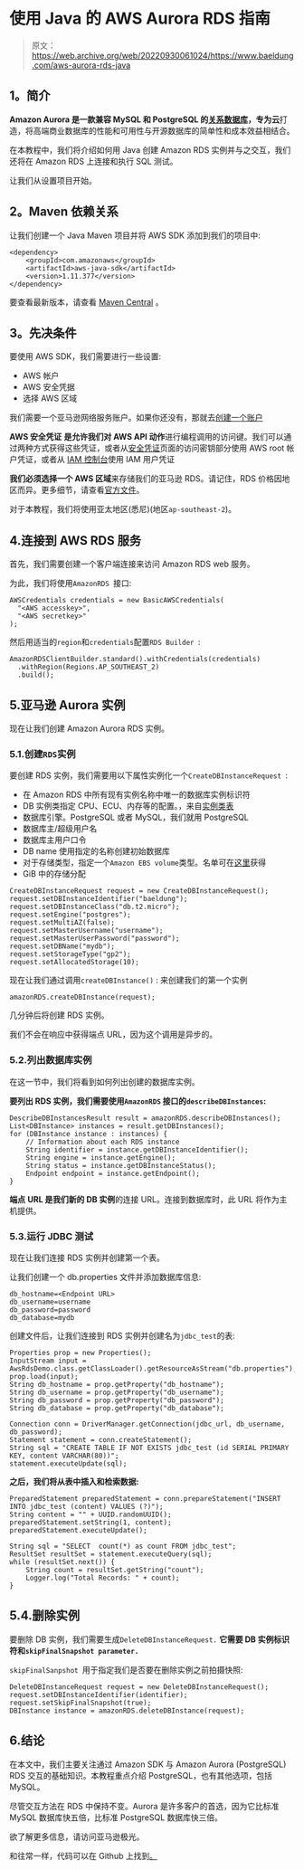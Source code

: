 # 使用 Java 的 AWS Aurora RDS 指南

> 原文：<https://web.archive.org/web/20220930061024/https://www.baeldung.com/aws-aurora-rds-java>

## **1。简介**

**Amazon Aurora 是一款兼容 MySQL 和 PostgreSQL 的[关系数据库](https://web.archive.org/web/20220628145323/https://aws.amazon.com/relational-database/)，专为云**打造，将高端商业数据库的性能和可用性与开源数据库的简单性和成本效益相结合。

在本教程中，我们将介绍如何用 Java 创建 Amazon RDS 实例并与之交互，我们还将在 Amazon RDS 上连接和执行 SQL 测试。

让我们从设置项目开始。

## **2。Maven 依赖关系**

让我们创建一个 Java Maven 项目并将 AWS SDK 添加到我们的项目中:

```
<dependency>
    <groupId>com.amazonaws</groupId>
    <artifactId>aws-java-sdk</artifactId>
    <version>1.11.377</version>
</dependency>
```

要查看最新版本，请查看 [Maven Central](https://web.archive.org/web/20220628145323/https://search.maven.org/search?q=g:com.amazonaws%20AND%20a:aws-java-sdk&core=gav) 。

## **3。先决条件**

要使用 AWS SDK，我们需要进行一些设置:

*   AWS 帐户
*   AWS 安全凭据
*   选择 AWS 区域

我们需要一个亚马逊网络服务账户。如果你还没有，那就去[创建一个账户](https://web.archive.org/web/20220628145323/https://portal.aws.amazon.com/gp/aws/developer/registration/index.html)

**AWS 安全凭证** **是允许我们对 AWS API 动作**进行编程调用的访问键。我们可以通过两种方式获得这些凭证，或者从[安全凭证](https://web.archive.org/web/20220628145323/https://console.aws.amazon.com/iam/home#security_credential)页面的访问密钥部分使用 AWS root 帐户凭证，或者从 [IAM 控制台](https://web.archive.org/web/20220628145323/https://console.aws.amazon.com/iam/home)使用 IAM 用户凭证

**我们必须选择一个 AWS 区域**来存储我们的亚马逊 RDS。请记住，RDS 价格因地区而异。更多细节，请查看[官方文件](https://web.archive.org/web/20220628145323/https://aws.amazon.com/rds/aurora/pricing/)。

对于本教程，我们将使用亚太地区(悉尼)(地区`ap-southeast-2`)。

## 4.连接到 AWS RDS 服务

首先，我们需要创建一个客户端连接来访问 Amazon RDS web 服务。

为此，我们将使用`AmazonRDS `接口:

```
AWSCredentials credentials = new BasicAWSCredentials(
  "<AWS accesskey>", 
  "<AWS secretkey>"
); 
```

然后用适当的`region`和`credentials`配置`RDS Builder `:

```
AmazonRDSClientBuilder.standard().withCredentials(credentials)
  .withRegion(Regions.AP_SOUTHEAST_2)
  .build(); 
```

## 5.亚马逊 Aurora 实例

现在让我们创建 Amazon Aurora RDS 实例。

### 5.1.创建`RDS`实例

要创建 RDS 实例，我们需要用以下属性实例化一个`CreateDBInstanceRequest `:

*   在 Amazon RDS 中所有现有实例名称中唯一的数据库实例标识符
*   DB 实例类指定 CPU、ECU、内存等的配置。，来自[实例类表](https://web.archive.org/web/20220628145323/https://docs.aws.amazon.com/AmazonRDS/latest/UserGuide/Concepts.DBInstanceClass.html)
*   数据库引擎。PostgreSQL 或者 MySQL，我们就用 PostgreSQL
*   数据库主/超级用户名
*   数据库主用户口令
*   DB name 使用指定的名称创建初始数据库
*   对于存储类型，指定一个`Amazon EBS volume`类型。名单可在[这里](https://web.archive.org/web/20220628145323/https://docs.aws.amazon.com/AWSEC2/latest/UserGuide/EBSVolumeTypes.html)获得
*   GiB 中的存储分配

```
CreateDBInstanceRequest request = new CreateDBInstanceRequest();
request.setDBInstanceIdentifier("baeldung");   
request.setDBInstanceClass("db.t2.micro");
request.setEngine("postgres");
request.setMultiAZ(false);
request.setMasterUsername("username");
request.setMasterUserPassword("password");
request.setDBName("mydb");       
request.setStorageType("gp2");   
request.setAllocatedStorage(10); 
```

现在让我们通过调用`createDBInstance()` : 来创建我们的第一个实例

```
amazonRDS.createDBInstance(request); 
```

几分钟后将创建 RDS 实例。

我们不会在响应中获得端点 URL，因为这个调用是异步的。

### 5.2.列出数据库实例

在这一节中，我们将看到如何列出创建的数据库实例。

**要列出 RDS 实例，我们需要使用`AmazonRDS` 接口的`describeDBInstances`:**

```
DescribeDBInstancesResult result = amazonRDS.describeDBInstances();
List<DBInstance> instances = result.getDBInstances();
for (DBInstance instance : instances) {
    // Information about each RDS instance
    String identifier = instance.getDBInstanceIdentifier();
    String engine = instance.getEngine();
    String status = instance.getDBInstanceStatus();
    Endpoint endpoint = instance.getEndpoint();
}
```

**端点** **URL 是我们新的 DB 实例**的连接 URL。连接到数据库时，此 URL 将作为主机提供。

### 5.3.运行 JDBC 测试

现在让我们连接 RDS 实例并创建第一个表。

让我们创建一个 db.properties 文件并添加数据库信息:

```
db_hostname=<Endpoint URL>
db_username=username
db_password=password
db_database=mydb 
```

创建文件后，让我们连接到 RDS 实例并创建名为`jdbc_test`的表:

```
Properties prop = new Properties();
InputStream input = AwsRdsDemo.class.getClassLoader().getResourceAsStream("db.properties");
prop.load(input);
String db_hostname = prop.getProperty("db_hostname");
String db_username = prop.getProperty("db_username");
String db_password = prop.getProperty("db_password");
String db_database = prop.getProperty("db_database"); 
```

```
Connection conn = DriverManager.getConnection(jdbc_url, db_username, db_password);
Statement statement = conn.createStatement();
String sql = "CREATE TABLE IF NOT EXISTS jdbc_test (id SERIAL PRIMARY KEY, content VARCHAR(80))";
statement.executeUpdate(sql); 
```

**之后，我们将从表中插入和检索数据:**

```
PreparedStatement preparedStatement = conn.prepareStatement("INSERT INTO jdbc_test (content) VALUES (?)");
String content = "" + UUID.randomUUID();
preparedStatement.setString(1, content);
preparedStatement.executeUpdate(); 
```

```
String sql = "SELECT  count(*) as count FROM jdbc_test";
ResultSet resultSet = statement.executeQuery(sql);
while (resultSet.next()) {
    String count = resultSet.getString("count");
    Logger.log("Total Records: " + count);
} 
```

## 5.4.删除实例

要删除 DB 实例，我们需要生成`DeleteDBInstanceRequest.` **它需要 DB 实例标识符和`skipFinalSnapshot parameter.`**

`skipFinalSanpshot `用于指定我们是否要在删除实例之前拍摄快照:

```
DeleteDBInstanceRequest request = new DeleteDBInstanceRequest();
request.setDBInstanceIdentifier(identifier);
request.setSkipFinalSnapshot(true);
DBInstance instance = amazonRDS.deleteDBInstance(request);
```

## 6.结论

在本文中，我们主要关注通过 Amazon SDK 与 Amazon Aurora (PostgreSQL) RDS 交互的基础知识。本教程重点介绍 PostgreSQL，也有其他选项，包括 MySQL。

尽管交互方法在 RDS 中保持不变。Aurora 是许多客户的首选，因为它比标准 MySQL 数据库快五倍，比标准 PostgreSQL 数据库快三倍。

欲了解更多信息，请访问亚马逊极光。

和往常一样，代码可以在 Github 上找到[。](https://web.archive.org/web/20220628145323/https://github.com/eugenp/tutorials/tree/master/aws-modules/aws-miscellaneous)